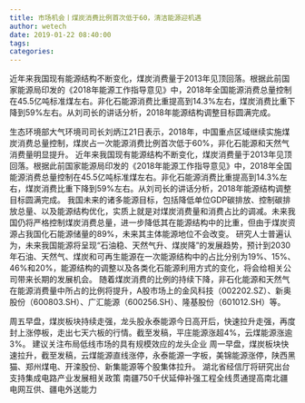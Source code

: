 ```yaml
---
title: 市场机会丨煤炭消费比例首次低于60，清洁能源迎机遇
author: wetech
date: 2019-01-22 08:40:00
tags: 
categories: 
---
```

近年来我国现有能源结构不断变化，煤炭消费量于2013年见顶回落。根据此前国家能源局印发的《2018年能源工作指导意见》中，2018年全国能源消费总量控制在45.5亿吨标准煤左右。非化石能源消费比重提高到14.3%左右，煤炭消费比重下降到59%左右。从刘司长的讲话分析，2018年能源结构调整目标圆满完成。
<!-- more -->
生态环境部大气环境司司长刘炳江21日表示，2018年，中国重点区域继续实施煤炭消费总量控制，煤炭占一次能源消费比例首次低于60%，非化石能源和天然气消费量明显提升。
近年来我国现有能源结构不断变化，煤炭消费量于2013年见顶回落。根据此前国家能源局印发的《2018年能源工作指导意见》中，2018年全国能源消费总量控制在45.5亿吨标准煤左右。非化石能源消费比重提高到14.3%左右，煤炭消费比重下降到59%左右。从刘司长的讲话分析，2018年能源结构调整目标圆满完成。
我国未来的诸多能源目标，包括降低单位GDP碳排放、控制碳排放总量、以及能源结构优化，实质上就是对煤炭消费量和消费占比的调减。未来我国仍将严格控制煤炭消费总量，进一步降低其在能源结构中的比重，但由于煤炭资源占我国化石能源储量的89%，未来其主体能源地位不会改变。
研究人士普遍认为，未来我国能源将呈现“石油稳、天然气升、煤炭降”的发展趋势，预计到2030年石油、天然气、煤炭和可再生能源在一次能源结构中的占比分别为19%、15%、46%和20%，能源结构的调整以及各类化石能源利用方式的变化，将会给相关公司带来长期的发展机会。
随着煤炭消费的比例的持续下降，非石化能源和天然气在能源消费量中所占的比例将提升，A股市场上的金风科技（002202.SZ）、新奥股份（600803.SH）、广汇能源（600256.SH）、隆基股份（601012.SH）等。
 
 
周五早盘，煤炭板块持续走强，龙头股永泰能源今日高开后，快速拉升走强，再度封上涨停板，走出七天六板的行情。截至发稿，平庄能源涨超4%，云煤能源涨逾3%。
建议关注布局低线市场的具有规模效应的龙头企业
周一早盘，煤炭板块快速拉升，截至发稿，云煤能源直线涨停，永泰能源一字板，美锦能源涨停，陕西黑猫、郑州煤电、开滦股份、新集能源等个股集体拉升。
湖北省经信厅将研究出台支持集成电路产业发展相关政策
南疆750千伏延伸补强工程全线贯通提高南北疆电网互供、疆电外送能力
